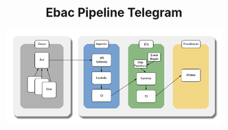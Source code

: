 <div align="center">
<h1>Ebac Pipeline Telegram</h1>

<img src="https://raw.githubusercontent.com/caiombribeiro/ebac-pipeline/main/images-notebook/arquitetura.png" /> 
</div>